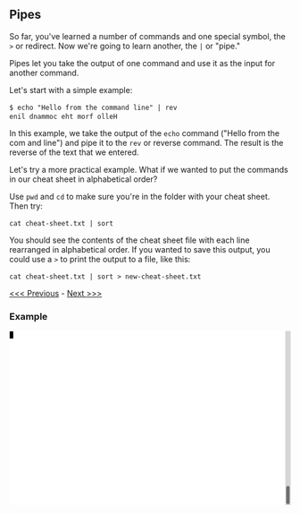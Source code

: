 ## Pipes

So far, you've learned a number of commands and one special symbol, the `>` or redirect. Now we're going to learn another, the `|` or "pipe."

Pipes let you take the output of one command and use it as the input for another command.

Let's start with a simple example:

```
$ echo "Hello from the command line" | rev
enil dnammoc eht morf olleH
```

In this example, we take the output of the `echo` command ("Hello from the com and line") and pipe it to the `rev` or reverse command. The result is the reverse of the text that we entered.

Let's try a more practical example. What if we wanted to put the commands in our cheat sheet in alphabetical order?

Use `pwd` and `cd` to make sure you're in the folder with your cheat sheet. Then try:

```
cat cheat-sheet.txt | sort
```

You should see the contents of the cheat sheet file with each line rearranged in alphabetical order. If you wanted to save this output, you could use a `>` to print the output to a file, like this:

```
cat cheat-sheet.txt | sort > new-cheat-sheet.txt
```

[<<< Previous](creating_a_cheat_sheet.md) - [Next >>>](data.md)

### Example

![Pipes example](pipes.gif)




